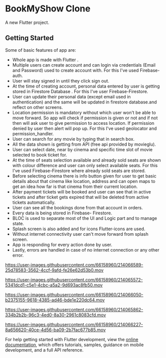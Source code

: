 # BookMyShow Clone

A new Flutter project.

## Getting Started

Some of basic features of app are:
- Whole app is made with Flutter .
- Multiple users can create account and can login via credentials (Email and Password) used to create account with. For this I've used Firebase-auth.
- User will stay signed in until they click sign out.
- At the time of creating account, personal data entered by user is getting stored in Firestore Database . For this I've user Firebase-Firestore.
- User can update their personal data (except email used in authentication) and the same will be updated in firestore database.and reflect on other screens.
- Location permission is mandatory without which user won't be able to move forward. So app will check if permission is given or not and if not then will ask user to give permission to access location. If permission denied by user then alert will pop up. For this I've used geolocator and permission_handler.
- User can search for any movie by typing that in search box.
- All the data shown is getting from API (free api provided by movieglu).
- User can select date, near by cinema and specific time slot of movie selected to book ticket for.
- At the time of seats selection available and already sold seats are shown with colour difference and user can only select available seats. For this I've used Firebase-Firestore where already sold seats are stored.
- Before selecting cinema there is info button given for user to get basic details about that cinema like location, address and can open maps to get an idea how far is that cinema from their current location.
- After payment tickets will be booked and user can see that in active tickets and after ticket gets expired that will be deleted from active tickets automatically.
- User can see all the bookings done from that account in orders.
- Every data is being stored in Firebase- Firestore.
- BLOC is used to separate most of the UI and Logic part and to manage state.
- Splash screen is also added and for icons Flutter-icons are used.
- Without internet connectivity user can't move forward from splash screen.
- App is responding for every action done by user.
- Lastly, errors are handled in case of no internet connection or any other error.



https://user-images.githubusercontent.com/66158960/214066589-25d78583-3562-4ccf-9afd-fe26e62d53b0.mov




https://user-images.githubusercontent.com/66158960/214065572-5341dcd1-c5e1-4cbc-a5a2-9d693ac8fb50.mov




https://user-images.githubusercontent.com/66158960/214066050-b2375155-9618-4385-ad46-bde1e220dc64.mov



https://user-images.githubusercontent.com/66158960/214065862-334b2b2b-96c3-4ed0-8a30-2961c8083cfd.mov



https://user-images.githubusercontent.com/66158960/214066227-8a656620-40ce-4d56-ba09-2b7fac677b85.mov




For help getting started with Flutter development, view the
[online documentation](https://docs.flutter.dev/), which offers tutorials,
samples, guidance on mobile development, and a full API reference.


